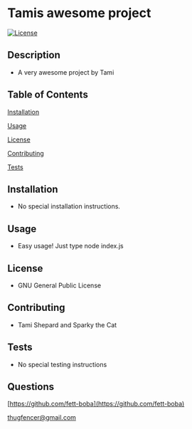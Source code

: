 # Tamis awesome project

[![License](https://img.shields.io/badge/License-GNU-red)](https://www.gnu.org/licenses/gpl-3.0.en.html)

## Description


- A very awesome project by Tami

## Table of Contents

[Installation](#installation)

[Usage](#usage)

[License](#license)

[Contributing](#contributing)

[Tests](#tests)

## Installation


- No special installation instructions.

## Usage


- Easy usage! Just type node index.js

## License


- GNU General Public License

## Contributing


- Tami Shepard and Sparky the Cat

## Tests


- No special testing instructions

## Questions

[https://github.com/fett-boba](https://github.com/fett-boba)

[thugfencer@gmail.com](mailto:thugfencer@gmail.com)


